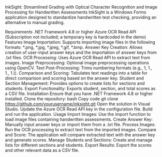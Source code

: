 InkSight: Streamlined Grading with Optical Character Recognition and Image Processing for Handwritten Assessments
InkSight is a Windows Forms application designed to standardize handwritten test checking, providing an alternative to manual grading.

Requirements
.NET Framework 4.8 or higher
Azure OCR Read API (Subscription not included; a temporary key is hardcoded in the demo)
Features
Image Importation: Supports importing image files in the following formats: *.png, *.jpg, *.jpeg, *.gif, *.bmp.
Answer Key Creation: Allows creation of user-input answer keys and the importation of answer keys from .txt files.
OCR Processing: Uses Azure OCR Read API to extract text from images.
Image Preprocessing: Optional image preprocessing operations using OpenCV.
Text Post-Processing: Trims numbering formats (e.g., 1, 1., 1., 1.)).
Comparison and Scoring: Tabulates text readings into a table for direct comparison and scoring based on the answer key.
Student and Section Management: Provides options to create lists for sections and students.
Export Functionality: Exports student, section, and total scores as a CSV file.
Installation
Ensure that you have .NET Framework 4.8 or higher installed.
Clone the repository:
bash
Copy code
git clone https://github.com/yourusername/inksight.git
Open the solution in Visual Studio.
Update the Azure OCR Read API key in the configuration file.
Build and run the application.
Usage
Import Images: Use the import function to load image files containing handwritten assessments.
Create Answer Key: Manually input answer keys or import them from a .txt file.
Process Images: Run the OCR processing to extract text from the imported images.
Compare and Score: The application will compare extracted text with the answer key and generate scores.
Manage Students and Sections: Create and manage lists for different sections and students.
Export Results: Export the scores and other relevant data as a CSV file.
